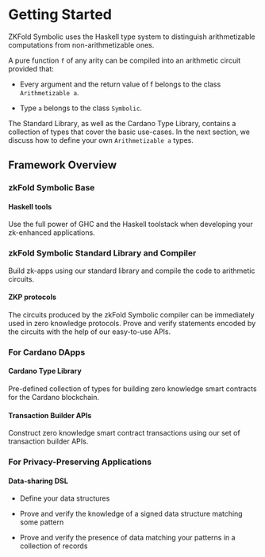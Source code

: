 # Getting Started

ZKFold Symbolic uses the Haskell type system to distinguish arithmetizable computations from non-arithmetizable ones.

A pure function `f` of any arity can be compiled into an arithmetic circuit provided that:

- Every argument and the return value of f belongs to the class `Arithmetizable a`.

- Type `a` belongs to the class `Symbolic`.

The Standard Library, as well as the Cardano Type Library, contains a collection of types that cover the basic use-cases. In the next section, we discuss how to define your own `Arithmetizable a` types.

## Framework Overview

### zkFold Symbolic Base
#### Haskell tools
Use the full power of GHC and the Haskell toolstack when developing your zk-enhanced applications.

### zkFold Symbolic Standard Library and Compiler
Build zk-apps using our standard library and compile the code to arithmetic circuits.

#### ZKP protocols
The circuits produced by the zkFold Symbolic compiler can be immediately used in zero knowledge protocols. Prove and verify statements encoded by the circuits with the help of our easy-to-use APIs.

### For Cardano DApps
#### Cardano Type Library
Pre-defined collection of types for building zero knowledge smart contracts for the Cardano blockchain.

#### Transaction Builder APIs
Construct zero knowledge smart contract transactions using our set of transaction builder APIs.

### For Privacy-Preserving Applications
#### Data-sharing DSL
- Define your data structures

- Prove and verify the knowledge of a signed data structure matching some pattern

- Prove and verify the presence of data matching your patterns in a collection of records